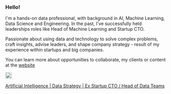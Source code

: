 ### Hello!

I'm a hands-on data professional, with background in AI, Machine Learning, Data Science and Engineering. In the past, I've successfully held leaderships roles like Head of Machine Learning and Startup CTO.

Passionate about using data and technology to solve complex problems, craft insights, advise leaders, and shape company strategy - result of my experience within startups and big companies.

You can learn more about opportunities to collaborate, my clients or content at the [website](https://honda-ds.github.io/)

<p align='left'>
  <a href="https://www.linkedin.com/in/hugohonda/" target="_blank">
    <img src="https://content.linkedin.com/content/dam/me/business/en-us/amp/brand-site/v2/bg/LI-Bug.svg.original.svg" width="20px"
  </a>
</p>

Artificial Intelligence | Data Strategy | Ex Startup CTO / Head of Data Teams
